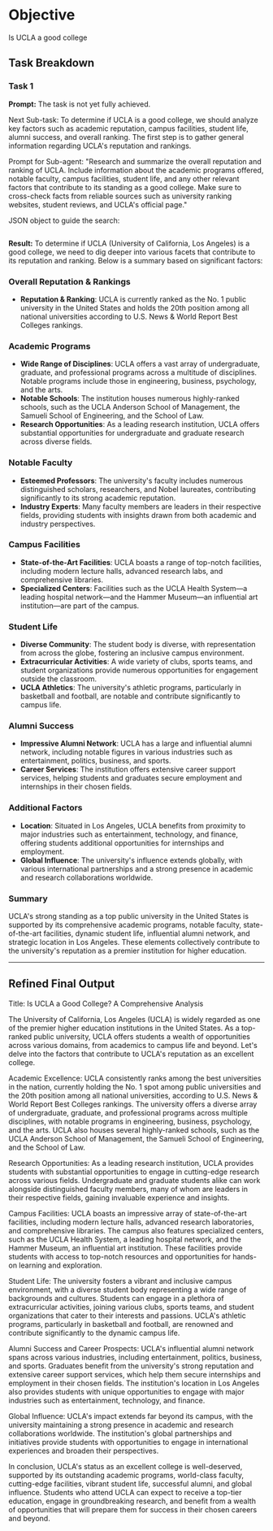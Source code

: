 # Objective

Is UCLA a good college

## Task Breakdown

### Task 1

**Prompt:**
The task is not yet fully achieved. 

Next Sub-task:
To determine if UCLA is a good college, we should analyze key factors such as academic reputation, campus facilities, student life, alumni success, and overall ranking. The first step is to gather general information regarding UCLA's reputation and rankings.

Prompt for Sub-agent:
"Research and summarize the overall reputation and ranking of UCLA. Include information about the academic programs offered, notable faculty, campus facilities, student life, and any other relevant factors that contribute to its standing as a good college. Make sure to cross-check facts from reliable sources such as university ranking websites, student reviews, and UCLA's official page."

JSON object to guide the search:
```json

```

**Result:**
To determine if UCLA (University of California, Los Angeles) is a good college, we need to dig deeper into various facets that contribute to its reputation and ranking. Below is a summary based on significant factors:

### Overall Reputation & Rankings
- **Reputation & Ranking**: UCLA is currently ranked as the No. 1 public university in the United States and holds the 20th position among all national universities according to U.S. News & World Report Best Colleges rankings.

### Academic Programs
- **Wide Range of Disciplines**: UCLA offers a vast array of undergraduate, graduate, and professional programs across a multitude of disciplines. Notable programs include those in engineering, business, psychology, and the arts.
- **Notable Schools**: The institution houses numerous highly-ranked schools, such as the UCLA Anderson School of Management, the Samueli School of Engineering, and the School of Law.
- **Research Opportunities**: As a leading research institution, UCLA offers substantial opportunities for undergraduate and graduate research across diverse fields.

### Notable Faculty
- **Esteemed Professors**: The university's faculty includes numerous distinguished scholars, researchers, and Nobel laureates, contributing significantly to its strong academic reputation.
- **Industry Experts**: Many faculty members are leaders in their respective fields, providing students with insights drawn from both academic and industry perspectives.

### Campus Facilities
- **State-of-the-Art Facilities**: UCLA boasts a range of top-notch facilities, including modern lecture halls, advanced research labs, and comprehensive libraries.
- **Specialized Centers**: Facilities such as the UCLA Health System—a leading hospital network—and the Hammer Museum—an influential art institution—are part of the campus.

### Student Life
- **Diverse Community**: The student body is diverse, with representation from across the globe, fostering an inclusive campus environment.
- **Extracurricular Activities**: A wide variety of clubs, sports teams, and student organizations provide numerous opportunities for engagement outside the classroom.
- **UCLA Athletics**: The university's athletic programs, particularly in basketball and football, are notable and contribute significantly to campus life.

### Alumni Success
- **Impressive Alumni Network**: UCLA has a large and influential alumni network, including notable figures in various industries such as entertainment, politics, business, and sports.
- **Career Services**: The institution offers extensive career support services, helping students and graduates secure employment and internships in their chosen fields.

### Additional Factors
- **Location**: Situated in Los Angeles, UCLA benefits from proximity to major industries such as entertainment, technology, and finance, offering students additional opportunities for internships and employment.
- **Global Influence**: The university's influence extends globally, with various international partnerships and a strong presence in academic and research collaborations worldwide.

### Summary
UCLA's strong standing as a top public university in the United States is supported by its comprehensive academic programs, notable faculty, state-of-the-art facilities, dynamic student life, influential alumni network, and strategic location in Los Angeles. These elements collectively contribute to the university's reputation as a premier institution for higher education.

---

## Refined Final Output

Title: Is UCLA a Good College? A Comprehensive Analysis

The University of California, Los Angeles (UCLA) is widely regarded as one of the premier higher education institutions in the United States. As a top-ranked public university, UCLA offers students a wealth of opportunities across various domains, from academics to campus life and beyond. Let's delve into the factors that contribute to UCLA's reputation as an excellent college.

Academic Excellence:
UCLA consistently ranks among the best universities in the nation, currently holding the No. 1 spot among public universities and the 20th position among all national universities, according to U.S. News & World Report Best Colleges rankings. The university offers a diverse array of undergraduate, graduate, and professional programs across multiple disciplines, with notable programs in engineering, business, psychology, and the arts. UCLA also houses several highly-ranked schools, such as the UCLA Anderson School of Management, the Samueli School of Engineering, and the School of Law.

Research Opportunities:
As a leading research institution, UCLA provides students with substantial opportunities to engage in cutting-edge research across various fields. Undergraduate and graduate students alike can work alongside distinguished faculty members, many of whom are leaders in their respective fields, gaining invaluable experience and insights.

Campus Facilities:
UCLA boasts an impressive array of state-of-the-art facilities, including modern lecture halls, advanced research laboratories, and comprehensive libraries. The campus also features specialized centers, such as the UCLA Health System, a leading hospital network, and the Hammer Museum, an influential art institution. These facilities provide students with access to top-notch resources and opportunities for hands-on learning and exploration.

Student Life:
The university fosters a vibrant and inclusive campus environment, with a diverse student body representing a wide range of backgrounds and cultures. Students can engage in a plethora of extracurricular activities, joining various clubs, sports teams, and student organizations that cater to their interests and passions. UCLA's athletic programs, particularly in basketball and football, are renowned and contribute significantly to the dynamic campus life.

Alumni Success and Career Prospects:
UCLA's influential alumni network spans across various industries, including entertainment, politics, business, and sports. Graduates benefit from the university's strong reputation and extensive career support services, which help them secure internships and employment in their chosen fields. The institution's location in Los Angeles also provides students with unique opportunities to engage with major industries such as entertainment, technology, and finance.

Global Influence:
UCLA's impact extends far beyond its campus, with the university maintaining a strong presence in academic and research collaborations worldwide. The institution's global partnerships and initiatives provide students with opportunities to engage in international experiences and broaden their perspectives.

In conclusion, UCLA's status as an excellent college is well-deserved, supported by its outstanding academic programs, world-class faculty, cutting-edge facilities, vibrant student life, successful alumni, and global influence. Students who attend UCLA can expect to receive a top-tier education, engage in groundbreaking research, and benefit from a wealth of opportunities that will prepare them for success in their chosen careers and beyond.